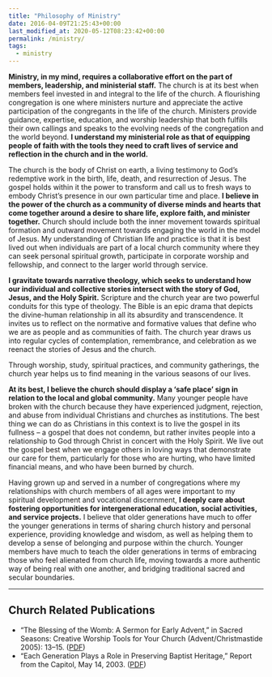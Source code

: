 ```yaml
---
title: "Philosophy of Ministry"
date: 2016-04-09T21:25:43+00:00
last_modified_at: 2020-05-12T08:23:42+00:00
permalink: /ministry/
tags:
  - ministry
---
```

**Ministry, in my mind, requires a collaborative effort on the part of members, leadership, and ministerial staff.** The church is at its best when members feel invested in and integral to the life of the church. A flourishing congregation is one where ministers nurture and appreciate the active participation of the congregants in the life of the church. Ministers provide guidance, expertise, education, and worship leadership that both fulfills their own callings and speaks to the evolving needs of the congregation and the world beyond. **I understand my ministerial role as that of equipping people of faith with the tools they need to craft lives of service and reflection in the church and in the world.**
<!--more-->

The church is the body of Christ on earth, a living testimony to God’s redemptive work in the birth, life, death, and resurrection of Jesus. The gospel holds within it the power to transform and call us to fresh ways to embody Christ’s presence in our own particular time and place. **I believe in the power of the church as a community of diverse minds and hearts that come together around a desire to share life, explore faith, and minister together.** Church should include both the inner movement towards spiritual formation and outward movement towards engaging the world in the model of Jesus. My understanding of Christian life and practice is that it is best lived out when individuals are part of a local church community where they can seek personal spiritual growth, participate in corporate worship and fellowship, and connect to the larger world through service.

**I gravitate towards narrative theology, which seeks to understand how our individual and collective stories intersect with the story of God, Jesus, and the Holy Spirit.** Scripture and the church year are two powerful conduits for this type of theology. The Bible is an epic drama that depicts the divine-human relationship in all its absurdity and transcendence. It invites us to reflect on the normative and formative values that define who we are as people and as communities of faith. The church year draws us into regular cycles of contemplation, remembrance, and celebration as we reenact the stories of Jesus and the church.

Through worship, study, spiritual practices, and community gatherings, the church year helps us to find meaning in the various seasons of our lives.

**At its best, I believe the church should display a ‘safe place’ sign in relation to the local and global community.** Many younger people have broken with the church because they have experienced judgment, rejection, and abuse from individual Christians and churches as institutions. The best thing we can do as Christians in this context is to live the gospel in its fullness – a gospel that does not condemn, but rather invites people into a relationship to God through Christ in concert with the Holy Spirit. We live out the gospel best when we engage others in loving ways that demonstrate our care for them, particularly for those who are hurting, who have limited financial means, and who have been burned by church.

Having grown up and served in a number of congregations where my relationships with church members of all ages were important to my spiritual development and vocational discernment, **I deeply care about fostering opportunities for intergenerational education, social activities, and service projects.** I believe that older generations have much to offer the younger generations in terms of sharing church history and personal experience, providing knowledge and wisdom, as well as helping them to develop a sense of belonging and purpose within the church. Younger members have much to teach the older generations in terms of embracing those who feel alienated from church life, moving towards a more authentic way of being real with one another, and bridging traditional sacred and secular boundaries.


***

## Church Related Publications

*   “The Blessing of the Womb: A Sermon for Early Advent,” in Sacred Seasons: Creative Worship Tools for Your Church (Advent/Christmastide 2005): 13–15\. ([PDF](/documents//Wyatt-Advent05-Manger.pdf))
*   “Each Generation Plays a Role in Preserving Baptist Heritage,” Report from the Capitol, May 14, 2003\. ([PDF](http://stephaniewyatt.net/documents/Wyatt_Each_generation_plays_a_role_in-preserving_Baptist_heritage.pdf))
